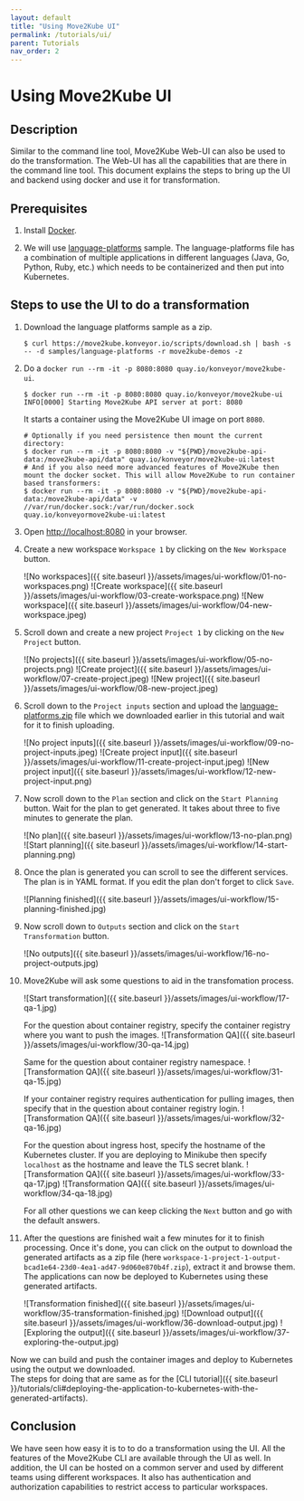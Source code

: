 ```yaml
---
layout: default
title: "Using Move2Kube UI"
permalink: /tutorials/ui/
parent: Tutorials
nav_order: 2
---
```


# Using Move2Kube UI

## Description

Similar to the command line tool, Move2Kube Web-UI can also be used to do the transformation. The Web-UI has all the capabilities that are there in the command line tool. This document explains the steps to bring up the UI and backend using docker and use it for transformation.

## Prerequisites

1. Install [Docker](https://www.docker.com/get-started).

1. We will use [language-platforms](https://github.com/konveyor/move2kube-demos/raw/main/samples/language-platforms) sample. The language-platforms file has a combination of multiple applications in different languages (Java, Go, Python, Ruby, etc.) which needs to be containerized and then put into Kubernetes.

## Steps to use the UI to do a transformation

1. Download the language platforms sample as a zip. 
    ```console
    $ curl https://move2kube.konveyor.io/scripts/download.sh | bash -s -- -d samples/language-platforms -r move2kube-demos -z
    ```

1. Do a `docker run --rm -it -p 8080:8080 quay.io/konveyor/move2kube-ui`.  
    ```console
    $ docker run --rm -it -p 8080:8080 quay.io/konveyor/move2kube-ui
    INFO[0000] Starting Move2Kube API server at port: 8080
    ```

    It starts a container using the Move2Kube UI image on port `8080`.

    ```console
    # Optionally if you need persistence then mount the current directory:
    $ docker run --rm -it -p 8080:8080 -v "${PWD}/move2kube-api-data:/move2kube-api/data" quay.io/konveyor/move2kube-ui:latest
    # And if you also need more advanced features of Move2Kube then mount the docker socket. This will allow Move2Kube to run container based transformers:
    $ docker run --rm -it -p 8080:8080 -v "${PWD}/move2kube-api-data:/move2kube-api/data" -v //var/run/docker.sock:/var/run/docker.sock quay.io/konveyormove2kube-ui:latest
    ```

1. Open [http://localhost:8080](http://localhost:8080) in your browser.

1. Create a new workspace `Workspace 1` by clicking on the `New Workspace` button.

    ![No workspaces]({{ site.baseurl }}/assets/images/ui-workflow/01-no-workspaces.png)
    ![Create workspace]({{ site.baseurl }}/assets/images/ui-workflow/03-create-workspace.png)
    ![New workspace]({{ site.baseurl }}/assets/images/ui-workflow/04-new-workspace.jpeg)

1. Scroll down and create a new project `Project 1` by clicking on the `New Project` button.

    ![No projects]({{ site.baseurl }}/assets/images/ui-workflow/05-no-projects.png)
    ![Create project]({{ site.baseurl }}/assets/images/ui-workflow/07-create-project.jpeg)
    ![New project]({{ site.baseurl }}/assets/images/ui-workflow/08-new-project.jpeg)

1. Scroll down to the `Project inputs` section and upload the [language-platforms.zip](https://github.com/konveyor/move2kube-demos/blob/main/samples/language-platforms.zip) file which we downloaded earlier in this tutorial and wait for it to finish uploading.

    ![No project inputs]({{ site.baseurl }}/assets/images/ui-workflow/09-no-project-inputs.jpeg)
    ![Create project input]({{ site.baseurl }}/assets/images/ui-workflow/11-create-project-input.jpeg)
    ![New project input]({{ site.baseurl }}/assets/images/ui-workflow/12-new-project-input.png)

1. Now scroll down to the `Plan` section and click on the `Start Planning` button. Wait for the plan to get generated. It takes about three to five minutes to generate the plan.

    ![No plan]({{ site.baseurl }}/assets/images/ui-workflow/13-no-plan.png)
    ![Start planning]({{ site.baseurl }}/assets/images/ui-workflow/14-start-planning.png)

1. Once the plan is generated you can scroll to see the different services. The plan is in YAML format. If you edit the plan don't forget to click `Save`.

    ![Planning finished]({{ site.baseurl }}/assets/images/ui-workflow/15-planning-finished.jpg)

1. Now scroll down to `Outputs` section and click on the `Start Transformation` button.

    ![No outputs]({{ site.baseurl }}/assets/images/ui-workflow/16-no-project-outputs.jpg)

1. Move2Kube will ask some questions to aid in the transfomation process.

    ![Start transformation]({{ site.baseurl }}/assets/images/ui-workflow/17-qa-1.jpg)

    For the question about container registry, specify the container registry where you want to push the images.
    ![Transformation QA]({{ site.baseurl }}/assets/images/ui-workflow/30-qa-14.jpg)

    Same for the question about container registry namespace.
    ![Transformation QA]({{ site.baseurl }}/assets/images/ui-workflow/31-qa-15.jpg)

    If your container registry requires authentication for pulling images, then specify that in the question about container registry login.
    ![Transformation QA]({{ site.baseurl }}/assets/images/ui-workflow/32-qa-16.jpg)

    For the question about ingress host, specify the hostname of the Kubernetes cluster. If you are deploying to Minikube then specify `localhost` as the hostname and leave the TLS secret blank.
    ![Transformation QA]({{ site.baseurl }}/assets/images/ui-workflow/33-qa-17.jpg)
    ![Transformation QA]({{ site.baseurl }}/assets/images/ui-workflow/34-qa-18.jpg)

    For all other questions we can keep clicking the `Next` button and go with the default answers. 

1. After the questions are finished wait a few minutes for it to finish processing. Once it's done, you can click on the output to download the generated artifacts as a zip file (here `workspace-1-project-1-output-bcad1e64-23d0-4ea1-ad47-9d060e870b4f.zip`), extract it and browse them. The applications can now be deployed to Kubernetes using these generated artifacts.

    ![Transformation finished]({{ site.baseurl }}/assets/images/ui-workflow/35-transformation-finished.jpg)
    ![Download output]({{ site.baseurl }}/assets/images/ui-workflow/36-download-output.jpg)
    ![Exploring the output]({{ site.baseurl }}/assets/images/ui-workflow/37-exploring-the-output.jpg)

Now we can build and push the container images and deploy to Kubernetes using the output we downloaded.  
The steps for doing that are same as for the [CLI tutorial]({{ site.baseurl }}/tutorials/cli#deploying-the-application-to-kubernetes-with-the-generated-artifacts).  

## Conclusion

We have seen how easy it is to to do a transformation using the UI. All the features of the Move2Kube CLI are available through the UI as well.
In addition, the UI can be hosted on a common server and used by different teams using different workspaces.
It also has authentication and authorization capabilities to restrict access to particular workspaces.
